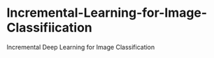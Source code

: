 # Incremental-Learning-for-Image-Classifiication
Incremental Deep Learning for Image Classification
